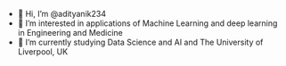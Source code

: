 - 👋 Hi, I’m @adityanik234
- 👀 I’m interested in applications of Machine Learning and deep learning in Engineering and Medicine
- 🌱 I’m currently studying Data Science and AI and The University of Liverpool, UK
